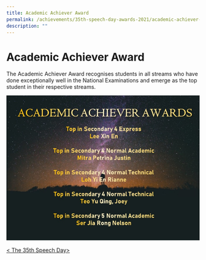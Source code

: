 ```yaml
---
title: Academic Achiever Award
permalink: /achievements/35th-speech-day-awards-2021/academic-achiever-award/
description: ""
---
```

# **Academic Achiever Award**

The Academic Achiever Award recognises students in all streams who have done exceptionally well in the National Examinations and emerge as the top student in their respective streams.

![](/images/Awardees%20Academic%20Achievers%20Awards%20for%20website.jpg)

[&lt; The 35th Speech Day&gt;](/achievements/35th-speech-day-awards-2021)